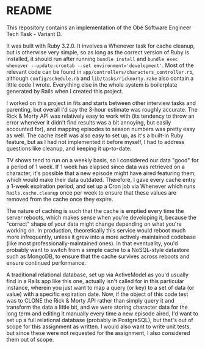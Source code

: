 # README

This repository contains an implementation of the Obé Software Engineer Tech Task - Variant D.

It was built with Ruby 3.2.0. It involves a Whenever task for cache cleanup, but is otherwise very simple, so as long as the correct version of Ruby is installed, it should run after running `bundle install` and `bundle exec whenever --update-crontab --set environment='development'`. Most of the relevant code can be found in `app/controllers/characters_controller.rb`, although `config/schedule.rb` and `lib/tasks/rickmorty.rake` also contain a little code I wrote. Everything else in the whole system is boilerplate generated by Rails when I created this project.

I worked on this project in fits and starts between other interview tasks and parenting, but overall I'd say the 3-hour estimate was roughly accurate. The Rick & Morty API was relatively easy to work with (its tendency to throw an error whenever it didn't find results was a bit annoying, but easily accounted for), and mapping episodes to season numbers was pretty easy as well. The cache itself was also easy to set up, as it's a built-in Ruby feature, but as I had not implemented it before myself, I had to address questions like cleanup, and keeping it up-to-date.

TV shows tend to run on a weekly basis, so I considered our data "good" for a period of 1 week. If 1 week has elapsed since data was retrieved on a character, it's possible that a new episode might have aired featuring them, which would make their data outdated. Therefore, I gave every cache entry a 1-week expiration period, and set up a Cron job via Whenever which runs `Rails.cache.cleanup` once per week to ensure that these values are removed from the cache once they expire.

The nature of caching is such that the cache is emptied every time the server reboots, which makes sense when you're developing it, because the "correct" shape of your data might change depending on what you're working on. In production, theoretically this service would reboot much more infrequently, unless it grew into a more actively-maintained codebase (like most professionally-maintained ones). In that eventuality, you'd probably want to switch from a simple cache to a NoSQL-style datastore such as MongoDB, to ensure that the cache survives across reboots and ensure continued performance.

A traditional relational database, set up via ActiveModel as you'd usually find in a Rails app like this one, actually isn't called for in this particular instance, wherein you just want to map a query (or key) to a set of data (or value) with a specific expiration date. Now, if the object of this code test was to CLONE the Rick & Morty API rather than simply query it and transform the data a little bit, and we were storing character data for the long term and editing it manually every time a new episode aired, I'd want to set up a full relational database (probably in PostgreSQL), but that's out of scope for this assignment as written. I would also want to write unit tests, but since these were not requested for the assignment, I also considered them out of scope.
